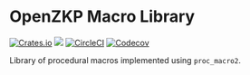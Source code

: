 # OpenZKP Macro Library

[![Crates.io](https://img.shields.io/crates/l/zkp-macros-lib)](/License.md)
[![](https://docs.rs/zkp-macros-lib/badge.svg)](https://docs.rs/zkp-macros-lib)
[![CircleCI](https://img.shields.io/circleci/build/github/0xProject/OpenZKP)](https://circleci.com/gh/0xProject/OpenZKP)
[![Codecov](https://img.shields.io/codecov/c/gh/0xproject/OpenZKP)](https://codecov.io/gh/0xProject/OpenZKP)

Library of procedural macros implemented using `proc_macro2`.

